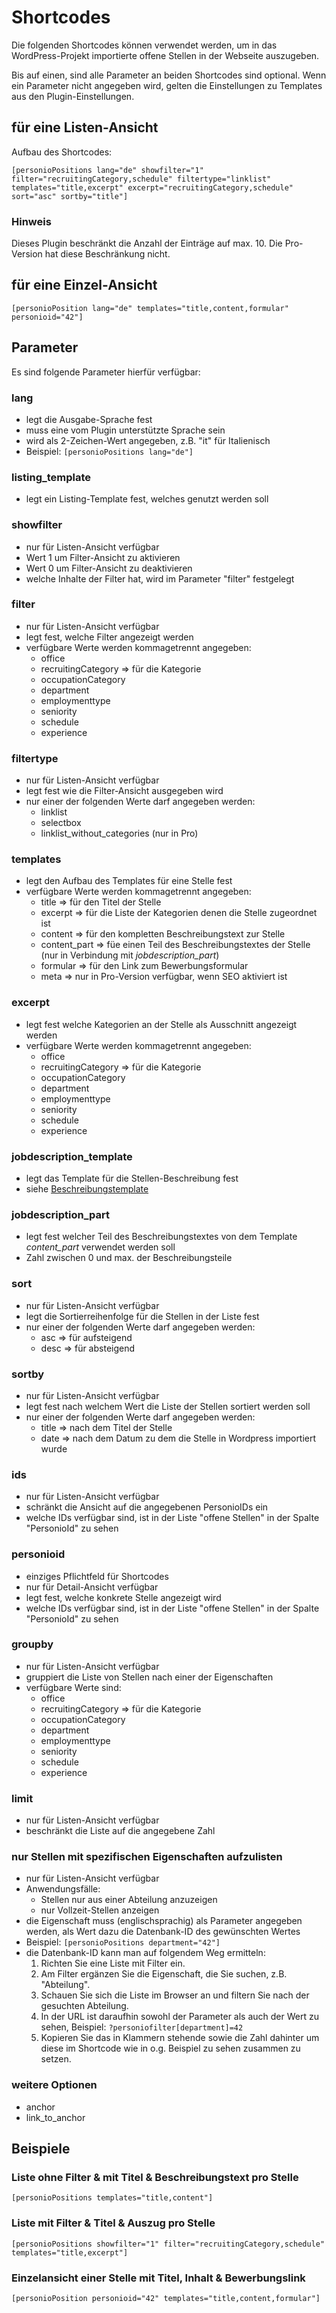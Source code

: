 # Shortcodes

Die folgenden Shortcodes können verwendet werden, um in das WordPress-Projekt importierte offene Stellen in der Webseite auszugeben.

Bis auf einen, sind alle Parameter an beiden Shortcodes sind optional. Wenn ein Parameter nicht angegeben wird, gelten die Einstellungen zu Templates aus den Plugin-Einstellungen.

## für eine Listen-Ansicht

Aufbau des Shortcodes:

`[personioPositions lang="de" showfilter="1" filter="recruitingCategory,schedule" filtertype="linklist" templates="title,excerpt" excerpt="recruitingCategory,schedule" sort="asc" sortby="title"]`

### Hinweis

Dieses Plugin beschränkt die Anzahl der Einträge auf max. 10.
Die Pro-Version hat diese Beschränkung nicht.

## für eine Einzel-Ansicht

`[personioPosition lang="de" templates="title,content,formular" personioid="42"]`

## Parameter

Es sind folgende Parameter hierfür verfügbar:

### lang

* legt die Ausgabe-Sprache fest
* muss eine vom Plugin unterstützte Sprache sein
* wird als 2-Zeichen-Wert angegeben, z.B. "it" für Italienisch
* Beispiel:
  `[personioPositions lang="de"]`

### listing_template

* legt ein Listing-Template fest, welches genutzt werden soll

### showfilter

* nur für Listen-Ansicht verfügbar
* Wert 1 um Filter-Ansicht zu aktivieren
* Wert 0 um Filter-Ansicht zu deaktivieren
* welche Inhalte der Filter hat, wird im Parameter "filter" festgelegt

### filter

* nur für Listen-Ansicht verfügbar
* legt fest, welche Filter angezeigt werden
* verfügbare Werte werden kommagetrennt angegeben:
  * office
  * recruitingCategory => für die Kategorie
  * occupationCategory
  * department
  * employmenttype
  * seniority
  * schedule
  * experience

### filtertype

* nur für Listen-Ansicht verfügbar
* legt fest wie die Filter-Ansicht ausgegeben wird
* nur einer der folgenden Werte darf angegeben werden:
  * linklist
  * selectbox
  * linklist_without_categories (nur in Pro)

### templates

* legt den Aufbau des Templates für eine Stelle fest
* verfügbare Werte werden kommagetrennt angegeben:
  * title => für den Titel der Stelle
  * excerpt => für die Liste der Kategorien denen die Stelle zugeordnet ist
  * content => für den kompletten Beschreibungstext zur Stelle
  * content_part => füe einen Teil des Beschreibungstextes der Stelle (nur in Verbindung mit _jobdescription_part_)
  * formular => für den Link zum Bewerbungsformular
  * meta => nur in Pro-Version verfügbar, wenn SEO aktiviert ist

### excerpt

* legt fest welche Kategorien an der Stelle als Ausschnitt angezeigt werden
* verfügbare Werte werden kommagetrennt angegeben:
  * office
  * recruitingCategory => für die Kategorie
  * occupationCategory
  * department
  * employmenttype
  * seniority
  * schedule
  * experience

### jobdescription_template

* legt das Template für die Stellen-Beschreibung fest
* siehe [Beschreibungstemplate](description-template_de.md)

### jobdescription_part

* legt fest welcher Teil des Beschreibungstextes von dem Template _content_part_ verwendet werden soll
* Zahl zwischen 0 und max. der Beschreibungsteile

### sort

* nur für Listen-Ansicht verfügbar
* legt die Sortierreihenfolge für die Stellen in der Liste fest
* nur einer der folgenden Werte darf angegeben werden:
  * asc => für aufsteigend
  * desc => für absteigend

### sortby

* nur für Listen-Ansicht verfügbar
* legt fest nach welchem Wert die Liste der Stellen sortiert werden soll
* nur einer der folgenden Werte darf angegeben werden:
  * title => nach dem Titel der Stelle
  * date => nach dem Datum zu dem die Stelle in Wordpress importiert wurde

### ids

* nur für Listen-Ansicht verfügbar
* schränkt die Ansicht auf die angegebenen PersonioIDs ein
* welche IDs verfügbar sind, ist in der Liste "offene Stellen" in der Spalte "PersonioId" zu sehen

### personioid

* einziges Pflichtfeld für Shortcodes
* nur für Detail-Ansicht verfügbar
* legt fest, welche konkrete Stelle angezeigt wird
* welche IDs verfügbar sind, ist in der Liste "offene Stellen" in der Spalte "PersonioId" zu sehen

### groupby

* nur für Listen-Ansicht verfügbar
* gruppiert die Liste von Stellen nach einer der Eigenschaften
* verfügbare Werte sind:
  * office
  * recruitingCategory => für die Kategorie
  * occupationCategory
  * department
  * employmenttype
  * seniority
  * schedule
  * experience

### limit

* nur für Listen-Ansicht verfügbar
* beschränkt die Liste auf die angegebene Zahl

### nur Stellen mit spezifischen Eigenschaften aufzulisten

* nur für Listen-Ansicht verfügbar
* Anwendungsfälle:
  * Stellen nur aus einer Abteilung anzuzeigen
  * nur Vollzeit-Stellen anzeigen
* die Eigenschaft muss (englischsprachig) als Parameter angegeben werden, als Wert dazu die Datenbank-ID des gewünschten Wertes
* Beispiel:
  `[personioPositions department="42"]`
* die Datenbank-ID kann man auf folgendem Weg ermitteln:
  1. Richten Sie eine Liste mit Filter ein.
  2. Am Filter ergänzen Sie die Eigenschaft, die Sie suchen, z.B. "Abteilung".
  3. Schauen Sie sich die Liste im Browser an und filtern Sie nach der gesuchten Abteilung.
  4. In der URL ist daraufhin sowohl der Parameter als auch der Wert zu sehen, Beispiel: `?personiofilter[department]=42`
  5. Kopieren Sie das in Klammern stehende sowie die Zahl dahinter um diese im Shortcode wie in o.g. Beispiel zu sehen zusammen zu setzen.

### weitere Optionen

* anchor
* link_to_anchor

## Beispiele

### Liste ohne Filter & mit Titel & Beschreibungstext pro Stelle

`[personioPositions templates="title,content"]`

### Liste mit Filter & Titel & Auszug pro Stelle

`[personioPositions showfilter="1" filter="recruitingCategory,schedule" templates="title,excerpt"]`

### Einzelansicht einer Stelle mit Titel, Inhalt & Bewerbungslink

`[personioPosition personioid="42" templates="title,content,formular"]`
